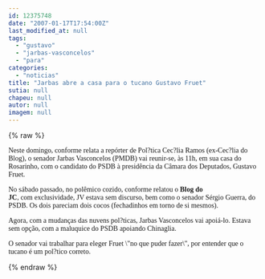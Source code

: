 ```yaml
---
id: 12375748
date: "2007-01-17T17:54:00Z"
last_modified_at: null
tags:
  - "gustavo"
  - "jarbas-vasconcelos"
  - "para"
categories:
  - "noticias"
title: "Jarbas abre a casa para o tucano Gustavo Fruet"
sutia: null
chapeu: null
autor: null
imagem: null
---
```

{% raw %}
<p><P><FONT face=Verdana>Neste domingo, conforme relata a repórter de Pol?tica Cec?lia Ramos (ex-Cec?lia do Blog), o senador Jarbas Vasconcelos (PMDB) vai reunir-se, às 11h, em sua casa do R</FONT><FONT face=Verdana>osarinho, com o candidato do PSDB à presidência da Câmara dos Deputados, Gustavo Fruet.</FONT></P></p>
<p><P><FONT face=Verdana>No sábado passado, no polêmico cozido, conforme relatou o <STRONG>Blog do JC</STRONG>,&nbsp;com&nbsp;exclusividade,&nbsp;JV estava sem discurso, bem como o senador Sérgio Guerra, do PSDB. Os dois pareciam dois cocos (fechadinhos em torno de si mesmos).</FONT></P></p>
<p><P><FONT face=Verdana>Agora, com a mudanças das nuvens pol?ticas,&nbsp;Jarbas Vasconcelos vai apoiá-lo.&nbsp;Estava sem opção, com a maluquice do PSDB apoiando Chinaglia.&nbsp;</FONT></P></p>
<p><P><FONT face=Verdana>O senador vai trabalhar para eleger Fruet \"no que puder fazer\", por entender que o tucano&nbsp;é um pol?tico correto.</FONT></P> </p>
{% endraw %}